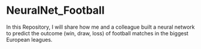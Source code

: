 # NeuralNet_Football
In this Repository, I will share how me and a colleague built a neural network to predict the outcome (win, draw, loss) of football matches in the biggest European leagues.
